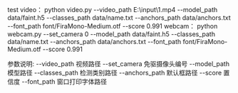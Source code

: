 test
video：
python video.py --video_path E:\input\1.mp4 --model_path data/faint.h5 --classes_path data/name.txt --anchors_path data/anchors.txt --font_path font/FiraMono-Medium.otf --score 0.991
webcam：
python webcam.py --set_camera 0 --model_path data/faint.h5 --classes_path data/name.txt --anchors_path data/anchors.txt --font_path font/FiraMono-Medium.otf --score 0.991

参数说明:
    --video_path 视频路径
    --set_camera 免驱摄像头编号
    --model_path 模型路径
    --classes_path 检测类别路径
    --anchors_path 默认框路径
    --score 置信度
    --font_path 窗口打印字体路径